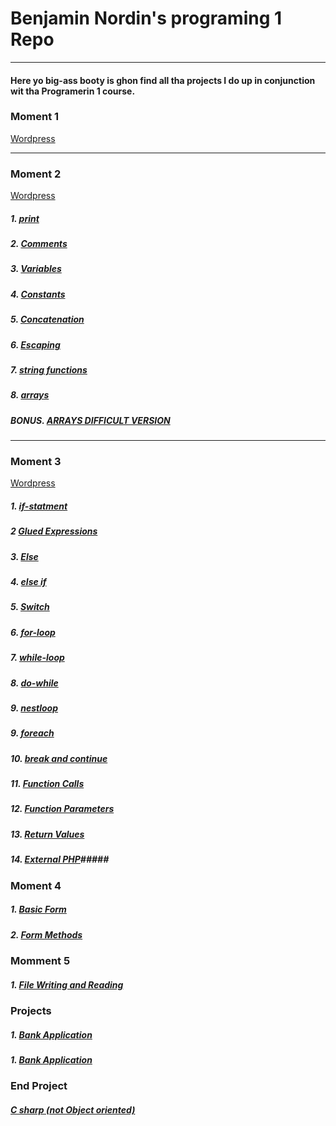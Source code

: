 #  Benjamin Nordin's programing 1 Repo #

***

#### Here yo big-ass booty is ghon find all tha projects I do up in conjunction wit tha Programerin 1 course. ####

### Moment 1 ###

[Wordpress](https://wp.benjaminnordin.se/)

___

### Moment 2 ###

[Wordpress](http://www.wp.benjaminnordin.se/upgifter/moment-2/)

##### 1. [print](./moment2/print.md) #####
##### 2. [Comments](./moment2/comments.md) #####
##### 3. [Variables](./moment2/variables.md) #####
##### 4. [Constants](./moment2/constants.md) #####
##### 5. [Concatenation](./moment2/concatenation.md) #####
##### 6. [Escaping](./moment2/escape.md) #####
##### 7. [string functions](./moment2/stringfunc.md) #####
##### 8. [arrays](./moment2/arrays.md) #####
##### BONUS. [ARRAYS DIFFICULT VERSION](./moment2/bonus.md) #####

---

### Moment 3 ###

[Wordpress](http://www.wp.benjaminnordin.se/upgifter/moment-3/)

##### 1. [if-statment](./moment3/if.md) #####
##### 2 [Glued Expressions](./moment3/ifconc.md) ####
##### 3. [Else](./moment3/else.md) #####
##### 4. [else if](./moment3/elseif.md) #####
##### 5. [Switch](./moment3/switch.md) #####
##### 6. [for-loop](./moment3/for-loop.md) #####
##### 7. [while-loop](./moment3/while-loop.md) #####
##### 8. [do-while](./moment3/do-while.md) #####
##### 9. [nestloop](./moment3/nestloop.md) #####
##### 9. [foreach](./moment3/foreach.md) #####
##### 10. [break and continue](./moment3/breakandcontinue.md) #####
##### 11. [Function Calls](./moment3/functioncalls.md) #####
##### 12. [Function Parameters](./moment3/functionparam.md) #####
##### 13. [Return Values](./moment3/return.md) #####
##### 14. [External PHP](./moment3/external/external.md)#####

### Moment 4 ###

##### 1. [Basic Form](./moment4/baseform.md) #####
##### 2. [Form Methods](./moment4/formmethods.md) #####

### Momment 5 ###

##### 1. [File Writing and Reading](./Moment5/fileage.md) #####

### Projects ###
##### 1. [Bank Application](http://php.benjaminnordin.se/Bank/) ######
##### 1. [Bank Application](http://php.benjaminnordin.se/Bank/source.php) ######

### End Project ###

##### [C sharp (not Object oriented)](./final/csharpnoo.md) #####
